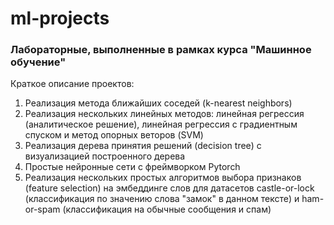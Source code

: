 # ml-projects

### Лабораторные, выполненные в рамках курса "Машинное обучение"

Краткое описание проектов:

1. Реализация метода ближайших соседей (k-nearest neighbors)
2. Реализация нескольких линейных методов: линейная регрессия (аналитическое решение), линейная регрессия с градиентным спуском и метод опорных веторов (SVM)
3. Реализация дерева принятия решений (decision tree) с визуализацией построенного дерева
4. Простые нейронные сети с фреймворком Pytorch
5. Реализация нескольких простых алгоритмов выбора признаков (feature selection) на эмбеддинге слов для датасетов castle-or-lock (классификация по значению слова "замок" в данном тексте) и ham-or-spam (классификация на обычные сообщения и спам)
